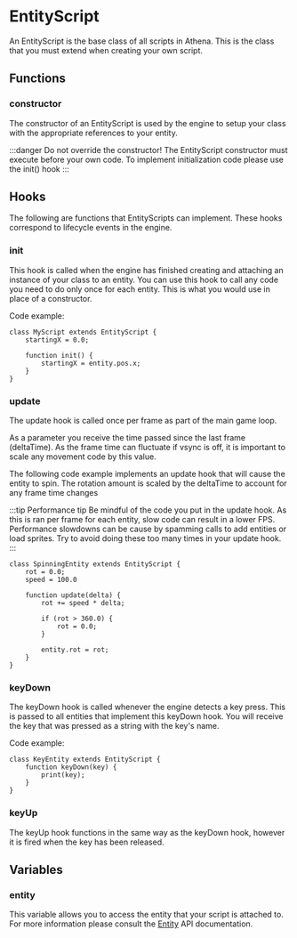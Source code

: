 # EntityScript

An EntityScript is the base class of all scripts in Athena. This is the class that you must extend when creating your own script.

## Functions

### constructor

The constructor of an EntityScript is used by the engine to setup your class with the appropriate references to your entity.

:::danger
Do not override the constructor! The EntityScript constructor must execute before your own code. To implement initialization code please use the init() hook
:::

## Hooks

The following are functions that EntityScripts can implement. These hooks correspond to lifecycle events in the engine.

### init

This hook is called when the engine has finished creating and attaching an instance of your class to an entity. You can use this hook to call any code you need to do only once for each entity. This is what you would use in place of a constructor.

Code example:

```
class MyScript extends EntityScript {
    startingX = 0.0;

    function init() {
        startingX = entity.pos.x;
    }
}
```

### update

The update hook is called once per frame as part of the main game loop.

As a parameter you receive the time passed since the last frame (deltaTime). As the frame time can fluctuate if vsync is off, it is important to scale any movement code by this value.

The following code example implements an update hook that will cause the entity to spin. The rotation amount is scaled by the deltaTime to account for any frame time changes

:::tip Performance tip
Be mindful of the code you put in the update hook. As this is ran per frame for each entity, slow code can result in a lower FPS. Performance slowdowns can be cause by spamming calls to add entities or load sprites. Try to avoid doing these too many times in your update hook.
:::

```
class SpinningEntity extends EntityScript {
    rot = 0.0;
    speed = 100.0

    function update(delta) {
        rot += speed * delta;

        if (rot > 360.0) {
            rot = 0.0;
        }

        entity.rot = rot;
    }
}
```

### keyDown

The keyDown hook is called whenever the engine detects a key press. This is passed to all entities that implement this keyDown hook. You will receive the key that was pressed as a string with the key's name.

Code example:

```
class KeyEntity extends EntityScript {
    function keyDown(key) {
        print(key);
    }
}
```

### keyUp

The keyUp hook functions in the same way as the keyDown hook, however it is fired when the key has been released.


## Variables

### entity

This variable allows you to access the entity that your script is attached to. For more information please consult the [Entity](entity) API documentation.